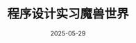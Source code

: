 ---
title: "程序设计实习魔兽世界"
date: 2025-05-29  # 重要：设置发布日期
link: "https://github.com/Zhaoyi-Tian/World-of-Warcraft-Major-Project"  # 可选，如GitHub地址
status: "public"  # 项目状态标签
description: "北京大学（PKU）程序设计实习魔兽世界大作业与测试数据"
language: "C++"  # 编程语言
language_color: "#f34b7d"  # 语言对应的颜色（参考GitHub配色）
---